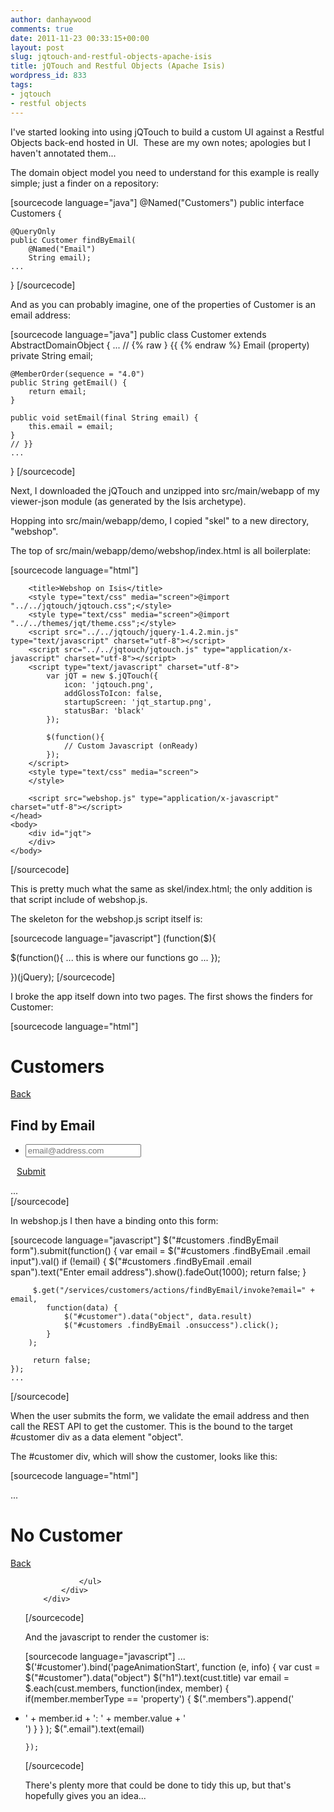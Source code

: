 ```yaml
---
author: danhaywood
comments: true
date: 2011-11-23 00:33:15+00:00
layout: post
slug: jqtouch-and-restful-objects-apache-isis
title: jQTouch and Restful Objects (Apache Isis)
wordpress_id: 833
tags:
- jqtouch
- restful objects
---
```


I've started looking into using jQTouch to build a custom UI against a Restful Objects back-end hosted in UI.  These are my own notes; apologies but I haven't annotated them...

<!-- more -->

The domain object model you need to understand for this example is really simple; just a finder on a repository:

[sourcecode language="java"]
@Named("Customers")
public interface Customers {

    @QueryOnly
    public Customer findByEmail(
        @Named("Email")
        String email);
    ...
}
[/sourcecode]

And as you can probably imagine, one of the properties of Customer is an email address:

[sourcecode language="java"]
public class Customer extends AbstractDomainObject {
    ...
    //  {% raw } {{ {% endraw %} Email (property)
    private String email;

    @MemberOrder(sequence = "4.0")
    public String getEmail() {
        return email;
    }

    public void setEmail(final String email) {
        this.email = email;
    }
    // }}
    ...
}
[/sourcecode]

Next, I downloaded the jQTouch and unzipped into src/main/webapp of my viewer-json module (as generated by the Isis archetype).

Hopping into src/main/webapp/demo, I copied "skel" to a new directory, "webshop".

The top of src/main/webapp/demo/webshop/index.html is all boilerplate:

[sourcecode language="html"]
<!doctype html>
<html>
    <head>
        <meta charset="UTF-8" />

        <title>Webshop on Isis</title>
        <style type="text/css" media="screen">@import "../../jqtouch/jqtouch.css";</style>
        <style type="text/css" media="screen">@import "../../themes/jqt/theme.css";</style>
        <script src="../../jqtouch/jquery-1.4.2.min.js" type="text/javascript" charset="utf-8"></script>
        <script src="../../jqtouch/jqtouch.js" type="application/x-javascript" charset="utf-8"></script>
        <script type="text/javascript" charset="utf-8">
            var jQT = new $.jQTouch({
                icon: 'jqtouch.png',
                addGlossToIcon: false,
                startupScreen: 'jqt_startup.png',
                statusBar: 'black'
            });

            $(function(){
                // Custom Javascript (onReady)
            });
        </script>
        <style type="text/css" media="screen">
        </style>

        <script src="webshop.js" type="application/x-javascript" charset="utf-8"></script>
    </head>
    <body>
        <div id="jqt">
        </div>
    </body>
</html>
[/sourcecode]

This is pretty much what the same as skel/index.html; the only addition is that script include of webshop.js.

The skeleton for the webshop.js script itself is:

[sourcecode language="javascript"]
(function($){

$(function(){
    ... this is where our functions go ...
});

})(jQuery);
[/sourcecode]

I broke the app itself down into two pages. The first shows the finders for Customer:

[sourcecode language="html"]
        <div id="jqt">
            <div id="customers" class="current">
                <div class="toolbar">
                    <h1>Customers</h1>
                    <a href="#" class="back">Back</a>
                </div>
                <h2>Find by Email</h2>
                <div class="findByEmail">
                    <form>
                        <ul class="edit rounded">
                            <li class="email">
                                <input type="email" name="email" placeholder="email@address.com"></input>
                                <span style="display: inline; font-size: 75%; color:rgb(255,127,0)"/>
                            </li>
                        </ul>
                        <a style="margin:0 10px;color:rgba(0,0,0,.9)" href="#" class="submit whiteButton">Submit</a>
                        <a style="display:none" href="#customer" class="onsuccess">dummy text</a>
                    </form>
                </div>
            </div>
            ...
        </div>
[/sourcecode]

In webshop.js I then have a binding onto this form:

[sourcecode language="javascript"]
     $("#customers .findByEmail form").submit(function() {
         var email = $("#customers .findByEmail .email input").val()
         if (!email) {
             $("#customers .findByEmail .email span").text("Enter email address").show().fadeOut(1000);
             return false;
         }

         $.get("/services/customers/actions/findByEmail/invoke?email=" + email,
            function(data) {
                $("#customer").data("object", data.result)
                $("#customers .findByEmail .onsuccess").click();
            }
        );

         return false;
    });
    ...
[/sourcecode]

When the user submits the form, we validate the email address and then call the REST API to get the customer. This is the bound to the target #customer div as a data element "object".

The #customer div, which will show the customer, looks like this:

[sourcecode language="html"]
        <div id="jqt">
            ...
            <div id="customer">
                <div class="toolbar">
                    <h1>No Customer</h1>
                    <a href="#" class="back">Back</a>
                </div>
                <ul class="rounded members">

                </ul>
            </div>
        </div>
[/sourcecode]

And the javascript to render the customer is:

[sourcecode language="javascript"]
    ...
    $('#customer').bind('pageAnimationStart', function (e, info) {
      var cust = $("#customer").data("object")
      $("h1").text(cust.title)
      var email = $.each(cust.members, function(index, member) {
        if(member.memberType == 'property') {
            $(".members").append('<li><span>' + member.id + ': </span><span>' + member.value + '</span></li>')
        }
       } );
      $(".email").text(email)

    });
[/sourcecode]

There's plenty more that could be done to tidy this up, but that's hopefully gives you an idea...
